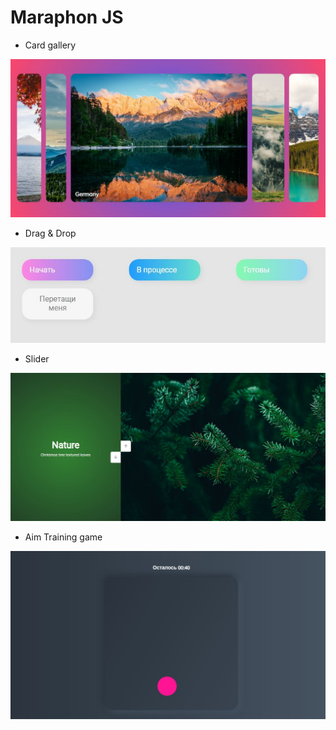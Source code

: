 # Maraphon JS
* Card gallery

![preview](https://github.com/Victoria-Rozhkova/marathonJS/blob/preview/cardsGalleryPreview.JPG)

* Drag & Drop

![preview](https://github.com/Victoria-Rozhkova/marathonJS/blob/preview/dragAndDropPreview.JPG)

* Slider

![preview](https://github.com/Victoria-Rozhkova/marathonJS/blob/preview/sliderPreview.JPG)

* Aim Training game

![preview](https://github.com/Victoria-Rozhkova/marathonJS/blob/preview/gamePreview.JPG)
